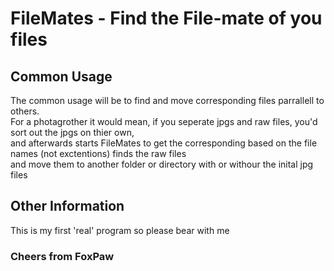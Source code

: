 # FileMates - Find the File-mate of you files
## Common Usage
The common usage will be to find and move corresponding files parrallell to others. \
For a photagrother it would mean, if you seperate jpgs and raw files, you'd sort out the jpgs on thier own, \
and afterwards starts FileMates to get the corresponding based on the file names (not exctentions) finds the raw files\
and move them to another folder or directory with or withour the inital jpg files
 
## Other Information
This is my first 'real' program so please bear with me
### Cheers from FoxPaw
